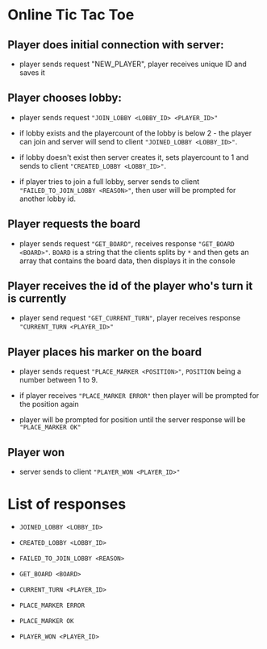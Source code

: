 # Online Tic Tac Toe
## Player does initial connection with server:

- player sends request "NEW_PLAYER", player receives unique ID and saves it

## Player chooses lobby:

- player sends request `"JOIN_LOBBY <LOBBY_ID> <PLAYER_ID>"`

- if lobby exists and the playercount of the lobby is below 2 - the player can join and server will send to client `"JOINED_LOBBY <LOBBY_ID>"`.

- if lobby doesn't exist then server creates it, sets playercount to 1 and sends to client `"CREATED_LOBBY <LOBBY_ID>"`.

- if player tries to join a full lobby, server sends to client `"FAILED_TO_JOIN_LOBBY <REASON>"`, then user will be prompted for another lobby id.

## Player requests the board

- player sends request `"GET_BOARD"`, receives response `"GET_BOARD <BOARD>"`. `BOARD` is a string that the clients splits by `*` and then gets an array that contains the board data, then displays it in the console

## Player receives the id of the player who's turn it is currently

- player send request `"GET_CURRENT_TURN"`, player receives response `"CURRENT_TURN <PLAYER_ID>"`

## Player places his marker on the board

- player sends request `"PLACE_MARKER <POSITION>"`, `POSITION` being a number between 1 to 9.
  
- if player receives `"PLACE_MARKER ERROR"` then player will be prompted for the position again

- player will be prompted for position until the server response will be `"PLACE_MARKER OK"`

## Player won

- server sends to client `"PLAYER_WON <PLAYER_ID>"`

# List of responses

- `JOINED_LOBBY <LOBBY_ID>`
  
- `CREATED_LOBBY <LOBBY_ID>`

- `FAILED_TO_JOIN_LOBBY <REASON>`

- `GET_BOARD <BOARD>`

- `CURRENT_TURN <PLAYER_ID>`

- `PLACE_MARKER ERROR`

- `PLACE_MARKER OK`

- `PLAYER_WON <PLAYER_ID>`
